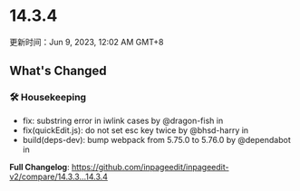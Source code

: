 # 14.3.4

更新时间：Jun 9, 2023, 12:02 AM GMT+8

## What's Changed

### 🛠️ Housekeeping

- fix: substring error in iwlink cases by @dragon-fish in <IssueLink id="220" />
- fix(quickEdit.js): do not set esc key twice by @bhsd-harry in <IssueLink id="221" />
- build(deps-dev): bump webpack from 5.75.0 to 5.76.0 by @dependabot in <IssueLink id="222" />

**Full Changelog**: https://github.com/inpageedit/inpageedit-v2/compare/14.3.3...14.3.4
